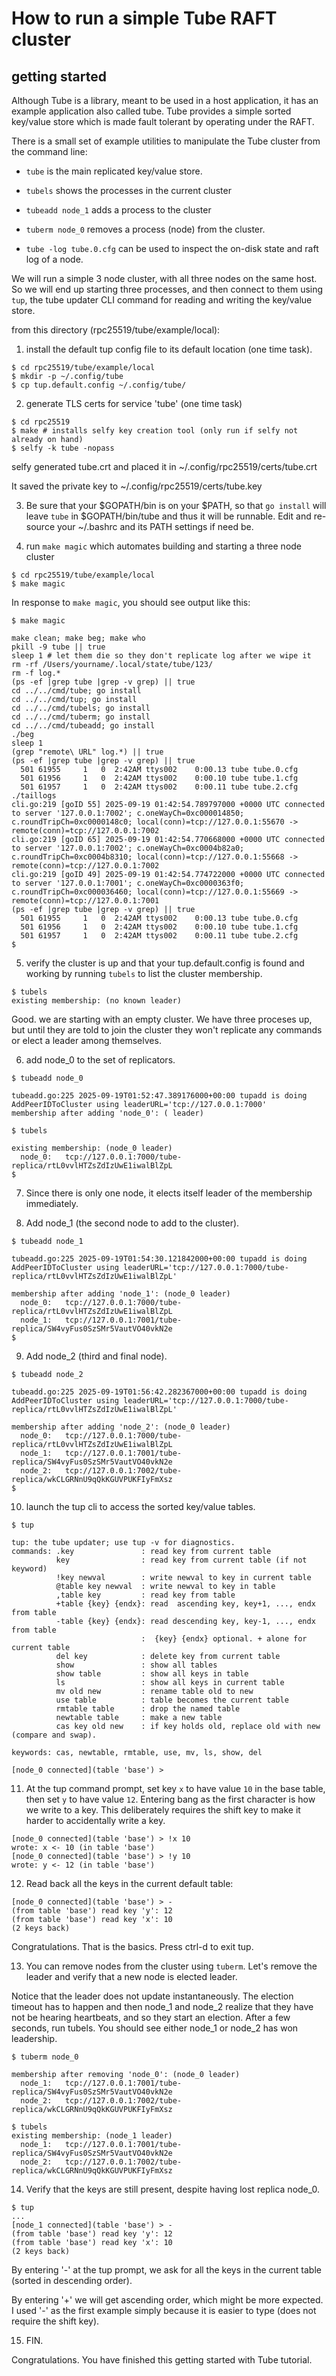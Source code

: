 How to run a simple Tube RAFT cluster
=====================================

getting started
---------------

Although Tube is a library, meant to be
used in a host application, it has an example
application also called tube. Tube provides
a simple sorted key/value store which is
made fault tolerant by operating under the RAFT.

There is a small set of example utilities to
manipulate the Tube cluster from the command
line:

* `tube` is the main replicated key/value store.

* `tubels` shows the processes in the current cluster

* `tubeadd node_1` adds a process to the cluster

* `tuberm node_0` removes a process (node) from the cluster.

* `tube -log tube.0.cfg` can be used to inspect the on-disk
state and raft log of a node.

We will run a simple 3 node cluster, with
all three nodes on the same host. So we
will end up starting three processes, and
then connect to them using `tup`, the tube
updater CLI command for reading and writing
the key/value store.

from this directory (rpc25519/tube/example/local):

1. install the default tup config file to its default location (one time task).
~~~
$ cd rpc25519/tube/example/local
$ mkdir -p ~/.config/tube
$ cp tup.default.config ~/.config/tube/
~~~

2. generate TLS certs for service 'tube' (one time task)
~~~
$ cd rpc25519
$ make # installs selfy key creation tool (only run if selfy not already on hand)
$ selfy -k tube -nopass
~~~

selfy generated tube.crt and placed it in ~/.config/rpc25519/certs/tube.crt

It saved the private key to ~/.config/rpc25519/certs/tube.key

3. Be sure that your $GOPATH/bin is on your $PATH, so
that `go install` will leave `tube` in $GOPATH/bin/tube
and thus it will be runnable. Edit and re-source your ~/.bashrc
and its PATH settings if need be.

4. run `make magic` which automates building and starting
a three node cluster
~~~
$ cd rpc25519/tube/example/local
$ make magic
~~~

In response to `make magic`, you should see output like this:
~~~
$ make magic

make clean; make beg; make who
pkill -9 tube || true
sleep 1 # let them die so they don't replicate log after we wipe it
rm -rf /Users/yourname/.local/state/tube/123/
rm -f log.*
(ps -ef |grep tube |grep -v grep) || true
cd ../../cmd/tube; go install
cd ../../cmd/tup; go install
cd ../../cmd/tubels; go install
cd ../../cmd/tuberm; go install
cd ../../cmd/tubeadd; go install
./beg
sleep 1
(grep "remote\ URL" log.*) || true
(ps -ef |grep tube |grep -v grep) || true
  501 61955     1   0  2:42AM ttys002    0:00.13 tube tube.0.cfg
  501 61956     1   0  2:42AM ttys002    0:00.10 tube tube.1.cfg
  501 61957     1   0  2:42AM ttys002    0:00.11 tube tube.2.cfg
./taillogs
cli.go:219 [goID 55] 2025-09-19 01:42:54.789797000 +0000 UTC connected to server '127.0.0.1:7002'; c.oneWayCh=0xc000014850; c.roundTripCh=0xc0000148c0; local(conn)=tcp://127.0.0.1:55670 -> remote(conn)=tcp://127.0.0.1:7002
cli.go:219 [goID 65] 2025-09-19 01:42:54.770668000 +0000 UTC connected to server '127.0.0.1:7002'; c.oneWayCh=0xc0004b82a0; c.roundTripCh=0xc0004b8310; local(conn)=tcp://127.0.0.1:55668 -> remote(conn)=tcp://127.0.0.1:7002
cli.go:219 [goID 49] 2025-09-19 01:42:54.774722000 +0000 UTC connected to server '127.0.0.1:7001'; c.oneWayCh=0xc0000363f0; c.roundTripCh=0xc000036460; local(conn)=tcp://127.0.0.1:55669 -> remote(conn)=tcp://127.0.0.1:7001
(ps -ef |grep tube |grep -v grep) || true
  501 61955     1   0  2:42AM ttys002    0:00.13 tube tube.0.cfg
  501 61956     1   0  2:42AM ttys002    0:00.10 tube tube.1.cfg
  501 61957     1   0  2:42AM ttys002    0:00.11 tube tube.2.cfg
$
~~~

5. verify the cluster is up and that your tup.default.config is 
found and working by running `tubels` to list the cluster membership.

~~~
$ tubels
existing membership: (no known leader)
~~~

Good. we are starting with an empty cluster. We
have three proceses up, but until they are told
to join the cluster they won't replicate any
commands or elect a leader among themselves.

6. add node_0 to the set of replicators.

~~~
$ tubeadd node_0

tubeadd.go:225 2025-09-19T01:52:47.389176000+00:00 tupadd is doing AddPeerIDToCluster using leaderURL='tcp://127.0.0.1:7000'
membership after adding 'node_0': ( leader)

$ tubels

existing membership: (node_0 leader)
  node_0:   tcp://127.0.0.1:7000/tube-replica/rtL0vvlHTZsZdIzUwE1iwalBlZpL
$
~~~

7. Since there is only one node, it elects itself leader of the
membership immediately.

8. Add node_1 (the second node to add to the cluster).

~~~
$ tubeadd node_1

tubeadd.go:225 2025-09-19T01:54:30.121842000+00:00 tupadd is doing AddPeerIDToCluster using leaderURL='tcp://127.0.0.1:7000/tube-replica/rtL0vvlHTZsZdIzUwE1iwalBlZpL'

membership after adding 'node_1': (node_0 leader)
  node_0:   tcp://127.0.0.1:7000/tube-replica/rtL0vvlHTZsZdIzUwE1iwalBlZpL
  node_1:   tcp://127.0.0.1:7001/tube-replica/SW4vyFus0SzSMr5VautVO40vkN2e
$
~~~

9. Add node_2 (third and final node).

~~~
$ tubeadd node_2

tubeadd.go:225 2025-09-19T01:56:42.282367000+00:00 tupadd is doing AddPeerIDToCluster using leaderURL='tcp://127.0.0.1:7000/tube-replica/rtL0vvlHTZsZdIzUwE1iwalBlZpL'

membership after adding 'node_2': (node_0 leader)
  node_0:   tcp://127.0.0.1:7000/tube-replica/rtL0vvlHTZsZdIzUwE1iwalBlZpL
  node_1:   tcp://127.0.0.1:7001/tube-replica/SW4vyFus0SzSMr5VautVO40vkN2e
  node_2:   tcp://127.0.0.1:7002/tube-replica/wkCLGRNnU9qQkKGUVPUKFIyFmXsz
$
~~~

10. launch the tup cli to access the sorted key/value tables.

~~~
$ tup

tup: the tube updater; use tup -v for diagnostics.
commands: .key               : read key from current table
          key                : read key from current table (if not keyword)
          !key newval        : write newval to key in current table
          @table key newval  : write newval to key in table
          ,table key         : read key from table
          +table {key} {endx}: read  ascending key, key+1, ..., endx from table
          -table {key} {endx}: read descending key, key-1, ..., endx from table
                             :  {key} {endx} optional. + alone for current table
          del key            : delete key from current table
          show               : show all tables
          show table         : show all keys in table
          ls                 : show all keys in current table
          mv old new         : rename table old to new
          use table          : table becomes the current table
          rmtable table      : drop the named table
          newtable table     : make a new table
          cas key old new    : if key holds old, replace old with new (compare and swap).

keywords: cas, newtable, rmtable, use, mv, ls, show, del

[node_0 connected](table 'base') > 
~~~

11. At the tup command prompt, set key `x` to have value `10` in the base table,
then set `y` to have value `12`. Entering bang as the first character is how we write to a key. This deliberately requires the shift key to make it harder to accidentally write a key.

~~~
[node_0 connected](table 'base') > !x 10
wrote: x <- 10 (in table 'base')
[node_0 connected](table 'base') > !y 10
wrote: y <- 12 (in table 'base')
~~~

12. Read back all the keys in the current default table:

~~~
[node_0 connected](table 'base') > -
(from table 'base') read key 'y': 12
(from table 'base') read key 'x': 10
(2 keys back)
~~~

Congratulations. That is the basics. Press ctrl-d to exit tup.

13. You can remove nodes from the cluster
using `tuberm`. Let's remove the leader and 
verify that a new node is elected leader.

Notice that the leader does not update instantaneously.
The election timeout has to happen and then node_1 and
node_2 realize that they have not be hearing
heartbeats, and so they start an election. After
a few seconds, run tubels. You should see either
node_1 or node_2 has won leadership.

~~~
$ tuberm node_0

membership after removing 'node_0': (node_0 leader)
  node_1:   tcp://127.0.0.1:7001/tube-replica/SW4vyFus0SzSMr5VautVO40vkN2e
  node_2:   tcp://127.0.0.1:7002/tube-replica/wkCLGRNnU9qQkKGUVPUKFIyFmXsz

$ tubels
existing membership: (node_1 leader)
  node_1:   tcp://127.0.0.1:7001/tube-replica/SW4vyFus0SzSMr5VautVO40vkN2e
  node_2:   tcp://127.0.0.1:7002/tube-replica/wkCLGRNnU9qQkKGUVPUKFIyFmXsz

~~~

14. Verify that the keys are still present, despite having
lost replica node_0.

~~~
$ tup
...
[node_1 connected](table 'base') > -
(from table 'base') read key 'y': 12
(from table 'base') read key 'x': 10
(2 keys back)
~~~

By entering '-' at the tup prompt, we ask for all the
keys in the current table (sorted in descending order).

By entering '+' we will get ascending order, which might
be more expected. I used '-' as the first example simply
because it is easier to type (does not require the shift key).

15. FIN. 

Congratulations. You have finished this
getting started with Tube tutorial.

